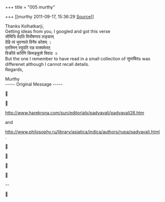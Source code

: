 +++
title = "005 murthy"

+++
[[murthy	2011-09-17, 15:36:29 [Source](https://groups.google.com/g/samskrita/c/brWbtq4JZVo)]]



Thanks Kolhatkarji,  
Getting ideas from you, I googled and got this verse  
सौमित्रि र्वदति विभीषणाय लङ्काम्  
देहि त्वं भुवनपते विनैव कोशम् ।  
एतस्मिन् रघुपति राह वाक्यमेतत्  
विक्रीते करिणि किमङ्कुशे विवादः ॥  
But the one I remember to have read in a small collection of सुभाषितs was  
differenet although I cannot recall details.  
Regards,

  
Murthy  
----- Original Message -----  





<http://www.harekrsna.com/sun/editorials/padyavali/padyavali26.htm>

and

<http://www.philosophy.ru/library/asiatica/indica/authors/rupa/padyavali.html>  
.









--  



